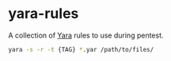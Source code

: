 # yara-rules

A collection of [Yara](http://virustotal.github.io/yara/) rules to use during
pentest.

```bash
yara -s -r -t {TAG} *.yar /path/to/files/
```
